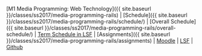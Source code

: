 [M1 Media Programming: Web Technology]({{ site.baseurl }}/classes/ss2017/media-programming-rails)
 | [Schedule]({{ site.baseurl }}/classes/ss2017/media-programming-rails/schedule/)
 | [Overall Schedule]({{ site.baseurl }}/classes/ss2017/media-programming-rails/overall-schedule/)
 | [Term Schedule in LSF](https://lsf.htw-berlin.de/qisserver/rds?state=wplan&act=stg&pool=stg&P.subc=plan&k_abstgv.abstgvnr=312&idcol=k_abstgv.abstgvnr&idval=312&r_zuordabstgv.semvonint=1&k_abstgv.dtxt=internationale&missing=allTerms&r_zuordabstgv.sembisint=1&purge=n&getglobal=n&text=Internationale+Medieninformatik+%28M%29%2C+PrüfungsOrdnung+20162)
 | [Assignments]({{ site.baseurl }}/classes/ss2017/media-programming-rails/assignments)
 | [Moodle](https://moodle.htw-berlin.de/course/view.php?id=12516)
 | [LSF](https://lsf.htw-berlin.de/qisserver/rds?state=wplan&act=stg&pool=stg&P.subc=plan&k_abstgv.abstgvnr=312&idcol=k_abstgv.abstgvnr&idval=312&r_zuordabstgv.semvonint=1&k_abstgv.dtxt=internationale&missing=allTerms&r_zuordabstgv.sembisint=1&purge=n&getglobal=n&text=Internationale+Medieninformatik+%28M%29%2C+PrüfungsOrdnung+20162)
 | [Github](https://github.com/htw-imi-m1-ss2017)
